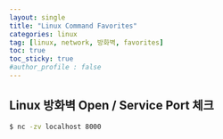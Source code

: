 ```yaml
---
layout: single
title: "Linux Command Favorites"
categories: linux
tag: [linux, network, 방화벽, favorites]
toc: true
toc_sticky: true
#author_profile : false
---
```




## Linux 방화벽 Open / Service Port 체크

```bash
$ nc -zv localhost 8000
```

